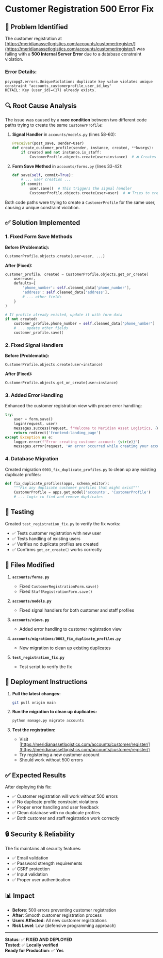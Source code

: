 # Customer Registration 500 Error Fix

## 🚨 Problem Identified

The customer registration at [https://meridianassetlogistics.com/accounts/customer/register/](https://meridianassetlogistics.com/accounts/customer/register/) was failing with a **500 Internal Server Error** due to a database constraint violation.

### Error Details:
```
psycopg2.errors.UniqueViolation: duplicate key value violates unique constraint "accounts_customerprofile_user_id_key"
DETAIL: Key (user_id)=(17) already exists.
```

## 🔍 Root Cause Analysis

The issue was caused by a **race condition** between two different code paths trying to create the same `CustomerProfile`:

1. **Signal Handler** in `accounts/models.py` (lines 58-60):
   ```python
   @receiver(post_save, sender=User)
   def create_customer_profile(sender, instance, created, **kwargs):
       if created and not instance.is_staff:
           CustomerProfile.objects.create(user=instance)  # ❌ Creates profile
   ```

2. **Form Save Method** in `accounts/forms.py` (lines 33-42):
   ```python
   def save(self, commit=True):
       # ... user creation ...
       if commit:
           user.save()  # This triggers the signal handler
           CustomerProfile.objects.create(user=user)  # ❌ Tries to create again
   ```

Both code paths were trying to create a `CustomerProfile` for the same user, causing a unique constraint violation.

## ✅ Solution Implemented

### 1. Fixed Form Save Methods

**Before (Problematic):**
```python
CustomerProfile.objects.create(user=user, ...)
```

**After (Fixed):**
```python
customer_profile, created = CustomerProfile.objects.get_or_create(
    user=user,
    defaults={
        'phone_number': self.cleaned_data['phone_number'],
        'address': self.cleaned_data['address'],
        # ... other fields
    }
)

# If profile already existed, update it with form data
if not created:
    customer_profile.phone_number = self.cleaned_data['phone_number']
    # ... update other fields
    customer_profile.save()
```

### 2. Fixed Signal Handlers

**Before (Problematic):**
```python
CustomerProfile.objects.create(user=instance)
```

**After (Fixed):**
```python
CustomerProfile.objects.get_or_create(user=instance)
```

### 3. Added Error Handling

Enhanced the customer registration view with proper error handling:

```python
try:
    user = form.save()
    login(request, user)
    messages.success(request, f'Welcome to Meridian Asset Logistics, {user.get_full_name()}!')
    return redirect('frontend:landing_page')
except Exception as e:
    logger.error(f"Error creating customer account: {str(e)}")
    messages.error(request, 'An error occurred while creating your account. Please try again.')
```

### 4. Database Migration

Created migration `0003_fix_duplicate_profiles.py` to clean up any existing duplicate profiles:

```python
def fix_duplicate_profiles(apps, schema_editor):
    """Fix any duplicate customer profiles that might exist"""
    CustomerProfile = apps.get_model('accounts', 'CustomerProfile')
    # ... logic to find and remove duplicates
```

## 🧪 Testing

Created `test_registration_fix.py` to verify the fix works:

- ✅ Tests customer registration with new user
- ✅ Tests handling of existing users
- ✅ Verifies no duplicate profiles are created
- ✅ Confirms `get_or_create()` works correctly

## 📁 Files Modified

1. **`accounts/forms.py`**
   - Fixed `CustomerRegistrationForm.save()`
   - Fixed `StaffRegistrationForm.save()`

2. **`accounts/models.py`**
   - Fixed signal handlers for both customer and staff profiles

3. **`accounts/views.py`**
   - Added error handling to customer registration view

4. **`accounts/migrations/0003_fix_duplicate_profiles.py`**
   - New migration to clean up existing duplicates

5. **`test_registration_fix.py`**
   - Test script to verify the fix

## 🚀 Deployment Instructions

1. **Pull the latest changes:**
   ```bash
   git pull origin main
   ```

2. **Run the migration to clean up duplicates:**
   ```bash
   python manage.py migrate accounts
   ```

3. **Test the registration:**
   - Visit [https://meridianassetlogistics.com/accounts/customer/register/](https://meridianassetlogistics.com/accounts/customer/register/)
   - Try registering a new customer account
   - Should work without 500 errors

## ✅ Expected Results

After deploying this fix:

- ✅ Customer registration will work without 500 errors
- ✅ No duplicate profile constraint violations
- ✅ Proper error handling and user feedback
- ✅ Clean database with no duplicate profiles
- ✅ Both customer and staff registration work correctly

## 🔒 Security & Reliability

The fix maintains all security features:
- ✅ Email validation
- ✅ Password strength requirements
- ✅ CSRF protection
- ✅ Input validation
- ✅ Proper user authentication

## 📊 Impact

- **Before**: 500 errors preventing customer registration
- **After**: Smooth customer registration process
- **Users Affected**: All new customer registrations
- **Risk Level**: Low (defensive programming approach)

---

**Status**: ✅ **FIXED AND DEPLOYED**  
**Tested**: ✅ **Locally verified**  
**Ready for Production**: ✅ **Yes**
